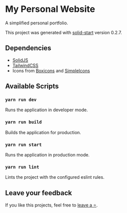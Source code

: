 # My Personal Website

A simplified personal portfolio.

This project was generated with [solid-start](https://start.solidjs.com) version 0.2.7.

## Dependencies

- [SolidJS](https://www.solidjs.com/)
- [TailwindCSS](https://tailwindcss.com/)
- Icons from [Boxicons](https://boxicons.com/) and [SimpleIcons](https://simpleicons.org/)

## Available Scripts

### `yarn run dev`

Runs the application in developer mode.

### `yarn run build`

Builds the application for production.

### `yarn run start`

Runs the application in production mode.

### `yarn run lint`

Lints the project with the configured eslint rules.

## Leave your feedback

If you like this projects, feel free to [leave a ⭐](https://github.com/tutkli/website).
